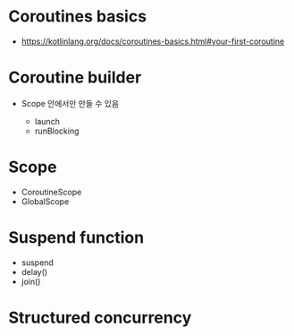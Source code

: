 # Coroutines basics
- https://kotlinlang.org/docs/coroutines-basics.html#your-first-coroutine

# Coroutine builder
- Scope 안에서만 만들 수 있음 
  
    - launch
    - runBlocking

# Scope

- CoroutineScope
- GlobalScope

# Suspend function

- suspend
- delay()
- join()

# Structured concurrency
